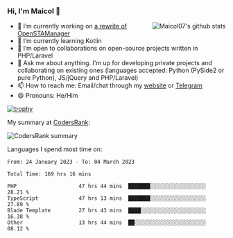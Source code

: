 ### Hi, I'm Maicol 👋
<img align="right" src="https://github-readme-stats.vercel.app/api?username=maicol07&count_private=true&count_private=true&show_icons=true" alt="Maicol07's github stats">

- 🔭 I’m currently working on [a rewrite of OpenSTAManager](https://github.com/Dasc3er/openstamanager/tree/rewrite)
- 🌱 I’m currently learning Kotlin
- 👯 I’m open to collaborations on open-source projects written in PHP/Laravel
- 💬 Ask me about anything. I'm up for developing private projects and collaborating on existing ones (languages accepted: Python (PySide2 or pure Python), JS/jQuery and PHP/Laravel)
- 📫 How to reach me: Email/chat through my [website](https://maicol07.it) or [Telegram](https://telegram.me/maicol07)
- 😄 Pronouns: He/Him

[![trophy](https://github-profile-trophy.vercel.app/?username=maicol07)](https://github.com/ryo-ma/github-profile-trophy)

My summary at [CodersRank](https://codersrank.io):

![CodersRank summary](https://cr-ss-service.azurewebsites.net/api/ScreenShot?widget=summary&username=maicol07&badges=3&show-avatar=true&style=--header-bg-color:%23000;--border-radius:16px)

Languages I spend most time on:
<!--START_SECTION:waka-->

```text
From: 24 January 2023 - To: 04 March 2023

Total Time: 169 hrs 16 mins

PHP                    47 hrs 44 mins  ███████░░░░░░░░░░░░░░░░░░   28.21 %
TypeScript             47 hrs 13 mins  ███████░░░░░░░░░░░░░░░░░░   27.89 %
Blade Template         27 hrs 43 mins  ████░░░░░░░░░░░░░░░░░░░░░   16.38 %
Other                  13 hrs 44 mins  ██░░░░░░░░░░░░░░░░░░░░░░░   08.12 %
```

<!--END_SECTION:waka-->
